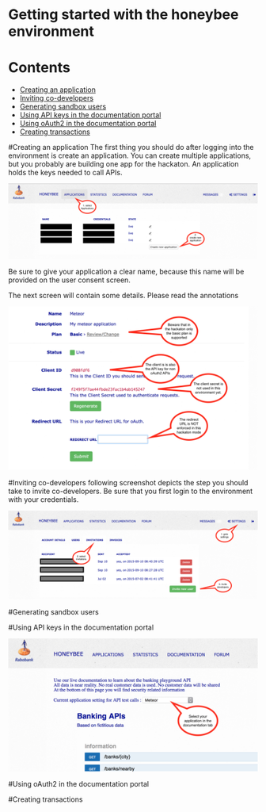 # Getting started with the honeybee environment

# Contents
- [Creating an application](#creating-an-application)
- [Inviting co-developers](#Inviting-co-developers)
- [Generating sandbox users](#generating-sandbox-users)
- [Using API keys in the documentation portal](#Using-API-keys-in-the-documentation-portal)
- [Using oAuth2 in the documentation portal](#using-oauth2-in-the-documentation-portal)
- [Creating transactions](#creating-transactions)

#Creating an application
The first thing you should do after logging into the environment is create an application. You can create multiple applications, but you probably are building one app for the hackaton. An application holds the keys needed to call APIs.

![Ripple Network](images/applications1.png)

Be sure to give your application a clear name, because this name will be provided on the user consent screen.

The next screen will contain some details. Please read the annotations

![Ripple Network](images/applications2.png)

#Inviting co-developers
following screenshot depicts the step you should take to invite co-developers. Be sure that you first login to the environment with your credentials.

![Ripple Network](images/invitations.png)


#Generating sandbox users

#Using API keys in the documentation portal

![Ripple Network](images/documentation1.png)


#Using oAuth2 in the documentation portal

#Creating transactions
